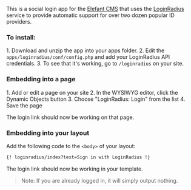 This is a social login app for the [Elefant CMS](http://www.elefantcms.com/)
that uses the [LoginRadius](https://www.loginradius.com/) service
to provide automatic support for over two dozen popular ID providers.

### To install:

1\. Download and unzip the app into your apps folder.
2\. Edit the `apps/loginradius/conf/config.php` and add your LoginRadius API credentials.
3\. To see that it's working, go to `/loginradius` on your site.

### Embedding into a page

1\. Add or edit a page on your site
2\. In the WYSIWYG editor, click the Dynamic Objects button
3\. Choose "LoginRadius: Login" from the list
4\. Save the page

The login link should now be working on that page.

### Embedding into your layout

Add the following code to the `<body>` of your layout:

```html
{! loginradius/index?text=Sign in with LoginRadius !}
```

The login link should now be working in your template.

> Note: If you are already logged in, it will simply output nothing.
